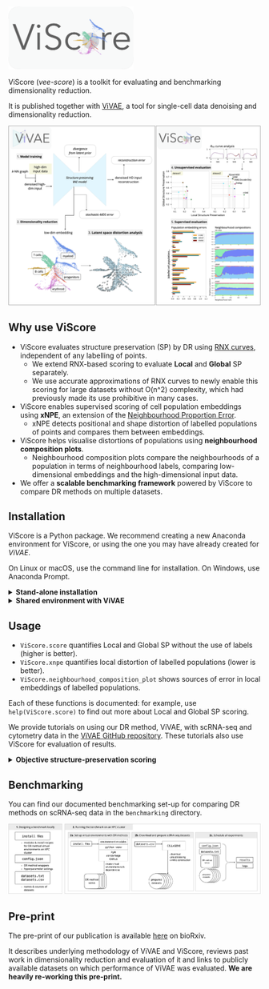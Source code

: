 <img src="./logo.png" alt="ViScore" width="250"/>

ViScore (*vee-score*) is a toolkit for evaluating and benchmarking dimensionality reduction.

It is published together with [ViVAE](https://github.com/saeyslab/ViVAE), a tool for single-cell data denoising and dimensionality reduction.

<img src="./overview.png" alt="overview" width="900"/>

## Why use ViScore

* ViScore evaluates structure preservation (SP) by DR using [RNX curves](https://www.sciencedirect.com/science/article/abs/pii/S0925231215003641), independent of any labelling of points.
    * We extend RNX-based scoring to evaluate **Local** and **Global** SP separately.
    * We use accurate approximations of RNX curves to newly enable this scoring for large datasets without O(n^2) complexity, which had previously made its use prohibitive in many cases.
* ViScore enables supervised scoring of cell population embeddings using **xNPE**, an extension of the [Neighbourhood Proportion Error](https://github.com/akonstodata/NPE).
    * xNPE detects positional and shape distortion of labelled populations of points and compares them between embeddings.
* ViScore helps visualise distortions of populations using **neighbourhood composition plots**.
    * Neighbourhood composition plots compare the neighbourhoods of a population in terms of neighbourhood labels, comparing low-dimensional embeddings and the high-dimensional input data.
* We offer a **scalable benchmarking framework** powered by ViScore to compare DR methods on multiple datasets.

## Installation

ViScore is a Python package.
We recommend creating a new Anaconda environment for ViScore, or using the one you may have already created for *ViVAE*.

On Linux or macOS, use the command line for installation.
On Windows, use Anaconda Prompt.

<details>
<summary><b>Stand-alone installation</b></summary>
<br>

```bash
conda create --name ViScore --channel conda-forge python=3.11.7 \
    numpy==1.26.3 numba==0.59.0 matplotlib==3.8.2 scipy==1.12.0 pynndescent==0.5.11 scikit-learn==1.4.0 pyemd==1.0.0
conda activate ViScore
pip install --upgrade git+https://github.com/saeyslab/ViScore.git
```

<hr>
</details>

<details>
<summary><b>Shared environment with ViVAE</b></summary>
<br>

```bash
conda activate ViVAE
pip install pyemd==1.0.0
pip install --upgrade git+https://github.com/saeyslab/ViScore.git
```

</details>

## Usage

* `ViScore.score` quantifies Local and Global SP without the use of labels (higher is better).
* `ViScore.xnpe` quantifies local distortion of labelled populations (lower is better).
* `ViScore.neighbourhood_composition_plot` shows sources of error in local embeddings of labelled populations.

Each of these functions is documented: for example, use `help(ViScore.score)` to find out more about Local and Global SP scoring.

We provide tutorials on using our DR method, ViVAE, with scRNA-seq and cytometry data in the [ViVAE GitHub repository](https://github.com/saeyslab/ViVAE).
These tutorials also use ViScore for evaluation of results.

<details>
<summary><b>Objective structure-preservation scoring</b></summary>
<br>

ViScore enables unsupervised assessment of structure preservation in LD embeddings of HD data using scores based on RNX curves.
This is an objective approach based on quantifying neighbourhood preservation between HD and LD for all neighbourhood scales.

RNX curves show (scaled) overlap between neighbour ranks for all neighbourhoods of size from 1 to N-1.

<img src="./rnx_curve_plot.png" alt="RNX curve" width="450"/>

* Taking the AUC (Area-Under-Curve) with *logarithmic* scale for *K* (neighbourhood size), we effectively up-weight the significance of local neighbourhoods, *without* setting a hard cut-off for what is still considered local. This is the **Local SP score** (SL).

* Taking the AUC with linear scale for *K*, we dispense with the locality bias and assume equal importance for all neighbourhood scales. This is the **Global SP score** (SG).

Both of these values are bounded by -1 and 1 (higher is better), where 0 corresponds to SP by a random embedding.

Since the computation of an RNX curve has quadratic complexity, this approach is impractical or impossible to apply to larger datasets.
We circumvent this by approximating the RNX curve using a repeated vantage point tree-based sampling approach.
This is implemented in `ViScore.score`.

</details>

## Benchmarking

You can find our documented benchmarking set-up for comparing DR methods on scRNA-seq data in the `benchmarking` directory.

<img src="benchmarking/schematic.png" />

## Pre-print

The pre-print of our publication is available [here](https://www.biorxiv.org/content/10.1101/2023.11.23.568428v2) on bioRxiv.

It describes underlying methodology of ViVAE and ViScore, reviews past work in dimensionality reduction and evaluation of it and links to publicly available datasets on which performance of ViVAE was evaluated.
**We are heavily re-working this pre-print.**
